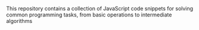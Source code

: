 This repository contains a collection of JavaScript code snippets for solving common programming tasks, from basic operations to intermediate algorithms

